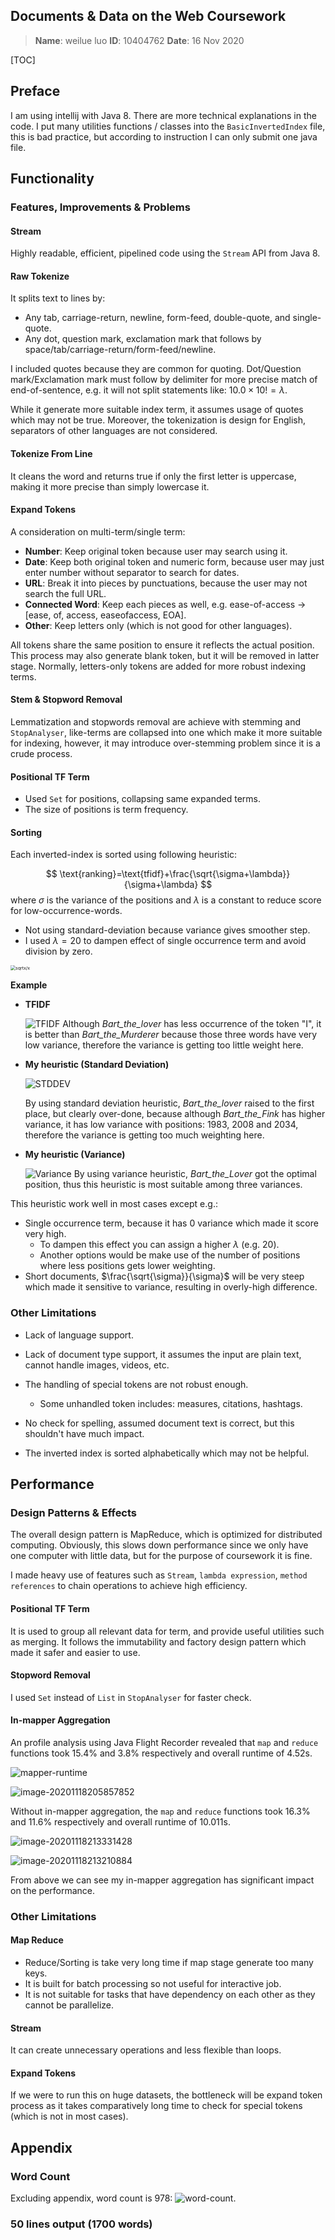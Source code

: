 ## Documents & Data on the Web Coursework

> **Name**: weilue luo
> **ID**: 10404762
> **Date**: 16 Nov 2020

<div style="page-break-after: always; break-after: page;"></div>

[TOC]

<div style="page-break-after: always; break-after: page;"></div>

## Preface

I am using intellij with Java 8. There are more technical explanations in the code. I put many utilities functions / classes into the <code>BasicInvertedIndex</code> file, this is bad practice, but according to instruction I can only submit one java file.

## Functionality

### Features, Improvements & Problems

#### Stream

Highly readable, efficient, pipelined code using the <code>Stream</code> API from Java 8.

#### Raw Tokenize

It splits text to lines by:

- Any tab, carriage-return, newline, form-feed, double-quote, and single-quote.
- Any dot, question mark, exclamation mark that follows by space/tab/carriage-return/form-feed/newline.

I included quotes because they are common for quoting. Dot/Question mark/Exclamation mark must follow by delimiter for more precise match of end-of-sentence, e.g. it will not split statements like: $10.0\times 10!=\lambda$.

While it generate more suitable index term, it assumes usage of quotes which may not be true. Moreover, the tokenization is design for English, separators of other languages are not considered.

#### Tokenize From Line

It cleans the word and returns true if only the first letter is uppercase, making it more precise than simply lowercase it.

#### Expand Tokens

A consideration on multi-term/single term:

- **Number**: Keep original token because user may search using it.
- **Date**: Keep both original token and numeric form, because user may just enter number without separator to search for dates.
- **URL**: Break it into pieces by punctuations, because the user may not search the full URL.
- **Connected Word**: Keep each pieces as well, e.g. ease-of-access $\rightarrow$ [ease, of, access, easeofaccess, EOA].
- **Other**: Keep letters only (which is not good for other languages).

All tokens share the same position to ensure it reflects the actual position. This process may also generate blank token, but it will be removed in latter stage. Normally, letters-only tokens are added for more robust indexing terms.

#### Stem & Stopword Removal

Lemmatization and stopwords removal are achieve with stemming and <code>StopAnalyser</code>, like-terms are collapsed into one which make it more suitable for indexing, however, it may introduce over-stemming problem since it is a crude process.

#### Positional TF Term

- Used <code>Set</code> for positions, collapsing same expanded terms.
- The size of positions is term frequency.

#### Sorting

Each inverted-index is sorted using following heuristic:

$$
\text{ranking}=\text{tfidf}+\frac{\sqrt{\sigma+\lambda}}{\sigma+\lambda}
$$
where $\sigma$ is the variance of the positions and $\lambda$ is a constant to reduce score for low-occurrence-words.

- Not using standard-deviation because variance gives smoother step.
- I used $\lambda=20$ to dampen effect of single occurrence term and avoid division by zero.

<img src="D:\UOM\Projects\Notes\docs_cwk.assets\image-20201118163620038.png" alt="sqrtx/x" style="zoom:50%;" />

**Example**

- **TFIDF**

  ![TFIDF](D:\UOM\Projects\Notes\docs_cwk.assets\image-20201118154329554.png)
  Although *Bart_the_lover* has less occurrence of the token "I", it is better than *Bart_the_Murderer* because those three words have very low variance, therefore the variance is getting too little weight here.

- **My heuristic (Standard Deviation)**

  ![STDDEV](D:\UOM\Projects\Notes\docs_cwk.assets\image-20201118154523202.png)

  By using standard deviation heuristic, *Bart_the_lover* raised to the first place, but clearly over-done, because although *Bart_the_Fink* has higher variance, it has low variance with positions: 1983, 2008 and 2034, therefore the variance is getting too much weighting here.

- **My heuristic (Variance)**

  ![Variance](D:\UOM\Projects\Notes\docs_cwk.assets\image-20201118154648301.png)
  By using variance heuristic, *Bart_the_Lover* got the optimal position, thus this heuristic is most suitable among three variances.

This heuristic work well in most cases except e.g.:

- Single occurrence term, because it has 0 variance which made it score very high.
  - To dampen this effect you can assign a higher $\lambda$ (e.g. 20).
  - Another options would be make use of the number of positions where less positions gets lower weighting.
- Short documents, $\frac{\sqrt{\sigma}}{\sigma}$ will be very steep which made it sensitive to variance, resulting in overly-high difference.

### Other Limitations

- Lack of language support.

- Lack of document type support, it assumes the input are plain text, cannot handle images, videos, etc.

- The handling of special tokens are not robust enough.

  - Some unhandled token includes: measures, citations, hashtags.
  
- No check for spelling, assumed document text is correct, but this shouldn't have much impact.

- The inverted index is sorted alphabetically which may not be helpful.

## Performance

### Design Patterns & Effects

The overall design pattern is MapReduce, which is optimized for distributed computing. Obviously, this slows down performance since we only have one computer with little data, but for the purpose of coursework it is fine.

I made heavy use of features such as <code>Stream</code>, <code>lambda expression</code>, <code>method references</code> to chain operations to achieve high efficiency.

#### Positional TF Term

It is used to group all relevant data for term, and provide useful utilities such as merging. It follows the immutability and factory design pattern which made it safer and easier to use.

#### Stopword Removal

I used <code>Set</code> instead of <code>List</code> in <code>StopAnalyser</code> for faster check.

#### In-mapper Aggregation

An profile analysis using Java Flight Recorder revealed that <code>map</code> and <code>reduce</code> functions took 15.4% and 3.8% respectively and overall runtime of 4.52s.

![mapper-runtime](D:\UOM\Projects\Notes\docs_cwk.assets\image-20201118205725088.png)

![image-20201118205857852](D:\UOM\Projects\Notes\docs_cwk.assets\image-20201118205857852.png)

Without in-mapper aggregation, the <code>map</code> and <code>reduce</code> functions took 16.3% and 11.6% respectively and overall runtime of 10.011s.

![image-20201118213331428](D:\UOM\Projects\Notes\docs_cwk.assets\image-20201118213331428.png)

![image-20201118213210884](D:\UOM\Projects\Notes\docs_cwk.assets\image-20201118213210884.png)

From above we can see my in-mapper aggregation has significant impact on the performance.

### Other Limitations

#### Map Reduce

- Reduce/Sorting is take very long time if map stage generate too many keys.
- It is built for batch processing so not useful for interactive job.
- It is not suitable for tasks that have dependency on each other as they cannot be parallelize.

#### Stream

It can create unnecessary operations and less flexible than loops.

#### Expand Tokens

If we were to run this on huge datasets, the bottleneck will be expand token process as it takes comparatively long time to check for special tokens (which is not in most cases).

## Appendix

### Word Count

Excluding appendix, word count is 978: ![word-count](D:\UOM\Projects\Notes\docs_cwk.assets\image-20201119103553757.png).

### 50 lines output (1700 words)

